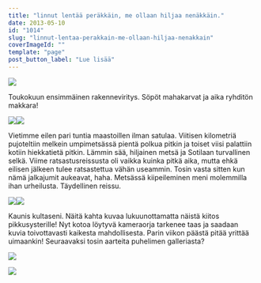 ```yaml
---
title: "linnut lentää peräkkäin, me ollaan hiljaa nenäkkäin."
date: 2013-05-10
id: "1014"
slug: "linnut-lentaa-perakkain-me-ollaan-hiljaa-nenakkain"
coverImageId: ""
template: "page"
post_button_label: "Lue lisää"
---
```


[![](/images/IMG_0286.JPG)](http://3.bp.blogspot.com/-hH2Le22XhD0/UYz8nndUpII/AAAAAAAAFtg/QXjygtl0eRc/s1600/IMG_0286.JPG)

Toukokuun ensimmäinen rakenneviritys. Söpöt mahakarvat ja aika ryhditön makkara!

[![](/images/IMG_0299.JPG)](http://4.bp.blogspot.com/-PV0gwk1EaTM/UYz8801kF8I/AAAAAAAAFt4/XNigHJwFw_U/s1600/IMG_0299.JPG)[![](/images/IMG_0322.JPG)](http://2.bp.blogspot.com/-hhOx7ijSJm4/UYz8_k6bXQI/AAAAAAAAFuA/-cH-GI-zQhw/s1600/IMG_0322.JPG)

Vietimme eilen pari tuntia maastoillen ilman satulaa. Viitisen kilometriä pujoteltiin melkein umpimetsässä pientä polkua pitkin ja toiset viisi palattiin kotiin hiekkatietä pitkin. Lämmin sää, hiljainen metsä ja Sotilaan turvallinen selkä. Viime ratsastusreissusta oli vaikka kuinka pitkä aika, mutta ehkä eilisen jälkeen tulee ratsastettua vähän useammin. Tosin vasta sitten kun nämä jalkajumit aukeavat, haha. Metsässä kiipeileminen meni molemmilla ihan urheilusta. Täydellinen reissu.

[![](/images/IMG_0298.JPG)](http://1.bp.blogspot.com/-UIrgr7UGdjI/UYz86XBiL2I/AAAAAAAAFtw/3EH7O8RRulA/s1600/IMG_0298.JPG)[![](/images/IMG_0287.JPG)](http://1.bp.blogspot.com/-jIQGyzJid70/UYz83_pyTLI/AAAAAAAAFto/2uYkIgEY930/s1600/IMG_0287.JPG)

Kaunis kultaseni. Näitä kahta kuvaa lukuunottamatta näistä kiitos pikkusysterille! Nyt kotoa löytyvä kameraorja tarkenee taas ja saadaan kuvia toivottavasti kaikesta mahdollisesta. Parin viikon päästä pitää yrittää uimaankin! Seuraavaksi tosin aarteita puhelimen galleriasta?

[![](/images/IMG_0242.JPG)](http://4.bp.blogspot.com/-AEdY1YqBLuo/UY0AWnnpD5I/AAAAAAAAFuM/-ezI-z7k8W8/s1600/IMG_0242.JPG)

[![](/images/ak.png)](http://4.bp.blogspot.com/-UmyrGfNDrEA/UYz8T7VABnI/AAAAAAAAFtY/t9LdJVLtAWU/s1600/ak.png)
